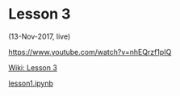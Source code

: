 # Lesson 3
(13-Nov-2017, live)

https://www.youtube.com/watch?v=nhEQrzf1pIQ  

[Wiki: Lesson 3](http://forums.fast.ai/t/wiki-lesson-3/7809)  

[lesson1.ipynb](https://github.com/fastai/fastai/blob/master/courses/dl1/lesson1.ipynb)  

